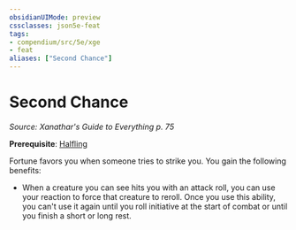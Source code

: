 ```yaml
---
obsidianUIMode: preview
cssclasses: json5e-feat
tags:
- compendium/src/5e/xge
- feat
aliases: ["Second Chance"]
---
```

# Second Chance
*Source: Xanathar's Guide to Everything p. 75*  

**Prerequisite**: [Halfling](/compendium/races/halfling.md)

Fortune favors you when someone tries to strike you. You gain the following benefits:

- When a creature you can see hits you with an attack roll, you can use your reaction to force that creature to reroll. Once you use this ability, you can't use it again until you roll initiative at the start of combat or until you finish a short or long rest.
